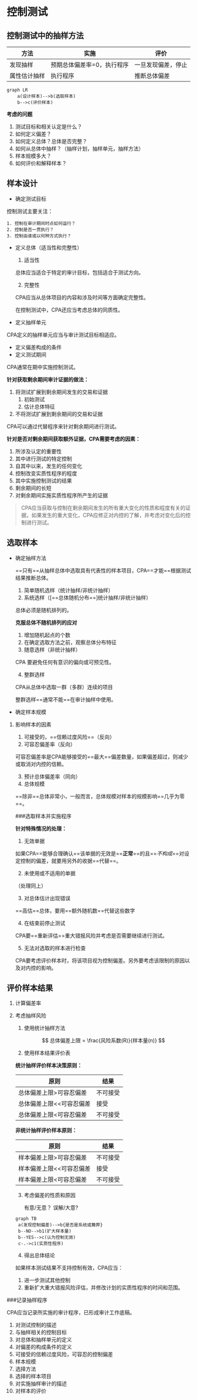 # 控制测试

## 控制测试中的抽样方法

| 方法     | 实施             | 评价        |
| ------ | -------------- | --------- |
| 发现抽样   | 预期总体偏差率=0，执行程序 | 一旦发现偏差，停止 |
| 属性估计抽样 | 执行程序           | 推断总体偏差    |

```mermaid
graph LR
	a(设计样本)-->b(选取样本)
	b-->c(评价样本)

```

**考虑的问题**

1. 测试目标和相关认定是什么？
2. 如何定义偏差？
3. 如何定义总体？总体是否完整？
4. 如何从总体中抽样？（抽样计划，抽样单元，抽样方法）
5. 样本规模多大？
6. 如何评价和解释样本？

## 样本设计

+ 确定测试目标

控制测试主要关注：

 	1. 控制在审计期间时点如何运行？
 	2. 控制是否一贯执行？
 	3. 控制由谁或以何种方式执行？

+ 定义总体（适当性和完整性）

  1. 适当性

  总体应当适合于特定的审计目标，包括适合于测试方向。

  2. 完整性

  CPA应当从总体项目的内容和涉及时间等方面确定完整性。

  在控制测试中，CPA还应当考虑总体的同质性。

+ 定义抽样单元

CPA定义的抽样单元应当与审计测试目标相适应。

+ 定义偏差构成的条件
+ 定义测试期间

CPA通常在期中实施控制测试。

**针对获取剩余期间审计证据的做法：**

1. 将测试扩展到剩余期间发生的交易和证据
   1. 初始测试
   2. 估计总体特征
2. 不将测试扩展到剩余期间的交易和证据

CPA可以通过代替程序来针对剩余期间进行测试。

**针对是否对剩余期间获取额外证据，CPA需要考虑的因素：**

1. 所涉及认定的重要性
2. 其中进行测试的特定控制
3. 自其中以来，发生的任何变化
4. 控制改变实质性程序的程度
5. 其中实施控制测试的结果
6. 剩余期间的长短
7. 对剩余期间实施实质性程序所产生的证据

> ​	CPA应当获取与控制在剩余期间发生的所有重大变化的性质和程度有关的证据，如果发生的重大变化，CPA应修正对内控的了解，并考虑对变化后的控制进行测试。



## 选取样本

+ 确定抽样方法

  ==只有==从抽样总体中选取具有代表性的样本项目，CPA==才能==根据测试结果推断总体。

  1. 简单随机选样（统计抽样/非统计抽样）
  2. 系统选样（[==总体随机分布==]统计抽样/非统计抽样）

  总体必须是随机排列的。

  **克服总体不随机排列的应对**

  1. 增加随机起点的个数
  2. 在确定选取方法之前，观察总体分布特征
  3. 随意选样（非统计抽样）

  CPA 要避免任何有意识的偏向或可预见性。

  4. 整群选样

  CPA从总体中选取一群（多群）连续的项目

  整群选样==通常不能==在审计抽样中使用。

+ 确定样本规模

1. 影响样本的因素

   1. 可接受的，==信赖过度风险==（反向）
   2. 可容忍偏差率（反向）

   可容忍偏差率是CPA能够接受的==最大==偏差数量，如果偏差超过，则减少或取消对内控的信赖。

   3. 预计总体偏差率（同向）
   4. 总体规模

   ==除非==总体非常小，一般而言，总体规模对样本的规模影响==几乎为零==。

   ###选取样本并实施程序

   **针对特殊情况的处理：**

   1. 无效单据

   如果CPA==能够合理确认==该单据的无效是==**正常**==的且==*不构成*==对设定控制的偏差，就要用另外的收据==代替==。

   2. 未使用或不适用的单据

   （处理同上）

   3. 对总体估计出现错误

   ==高估==总体，要用==额外随机数==代替这些数字

   4. 在结束前停止测试

   CPA要==重新评估==重大错报风险并考虑是否需要继续进行测试。

   5. 无法对选取的样本进行检查

   CPA要考虑评价样本时，将该项目视为控制偏差。另外要考虑该限制的原因以及对内控的影响。

## 评价样本结果

1. 计算偏差率

2. 考虑抽样风险

   1. 使用统计抽样方法

   $$
   总体偏差上限 = \frac{风险系数(R)}{样本量(n)}
   $$

   2. 使用样本结果评价表

   **统计抽样评价样本决策原则：**

   | 原则            | 结果   |
   | ------------- | ---- |
   | 总体偏差上限>可容忍偏差  | 不可接受 |
   | 总体偏差上限<<可容忍偏差 | 接受   |
   | 总体偏差上限<可容忍偏差  | 不可接受 |

   **非统计抽样评价样本原则：**

   | 原则            | 结果   |
   | ------------- | ---- |
   | 样本偏差上限>可容忍偏差  | 不可接受 |
   | 样本偏差上限<<可容忍偏差 | 接受   |
   | 样本偏差上限<可容忍偏差  | 不可接受 |

   3. 考虑偏差的性质和原因

      有意/无意？	误解/大意?

   ```mermaid
   graph TB
   	a(发现控制偏差)-->b{是否是系统或舞弊}
   	b--NO-->b1(扩大样本量)
   	b--YES-->c(认为控制无效)
   	c-.->c1(实质性程序)
   ```

   4. 得出总体结论

   如果样本测试结果不支持控制有效，CPA应当：

   1. 进一步测试其他控制
   2. 重新扩大重大错报风险评估，并修改计划的实质性程序的时间和范围。

###记录抽样程序

CPA应当记录所实施的审计程序，已形成审计工作底稿。

1. 对测试控制的描述
2. 与抽样相关的控制目标
3. 对总体和抽样单元的定义
4. 对偏差的构成条件的定义
5. 可接受的信赖过度风险，可容忍的控制偏差
6. 样本规模
7. 选择方法
8. 选择的样本项目
9. 对实施抽样审计的描述
10. 对样本的评价

